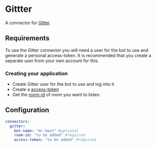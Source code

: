 # Gittter

A connector for [Gitter](https://developer.gitter.im/docs/welcome).

## Requirements

To use the Gitter connector you will need a user for the bot to use and generate a personal access-token. It is recommended that you create a separate user from your own account for this.

### Creating your application

- Create Gitter user for the bot to use and log into it
- Create a [access-token](https://developer.gitter.im/apps)
- Get the [room-id](https://developer.gitter.im/docs/rooms-resource) of room you want to listen.

## Configuration

```yaml
connectors:
  gitter:
    bot-name: "mr.boot" #optional
    room-id: "to be added" #required
    access-token: "to be added" #required
